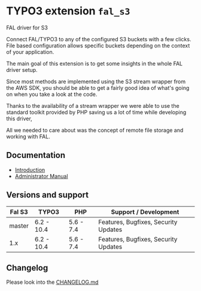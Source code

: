 # TYPO3 extension `fal_s3`

FAL driver for S3

Connect FAL/TYPO3 to any of the configured S3 buckets with a few clicks. File based configuration allows specific buckets depending on the context of your application.

The main goal of this extension is to get some insights in the whole FAL driver setup.

Since most methods are implemented using the S3 stream wrapper from the AWS SDK, you should be able to get a fairly good
idea of what's going on when you take a look at the code.

Thanks to the availability of a stream wrapper we were able to use the standard toolkit provided by PHP saving us a lot
of time while developing this driver,

All we needed to care about was the concept of remote file storage and working with FAL.

## Documentation

* [Introduction](/Documentation/Introduction/Index.rst)
* [Administrator Manual](/Documentation/AdministratorManual/Index.rst)

## Versions and support

| Fal S3 | TYPO3      | PHP       | Support / Development                |
|--------|------------|-----------|--------------------------------------|
| master | 6.2 - 10.4 | 5.6 - 7.4 | Features, Bugfixes, Security Updates |
| 1.x    | 6.2 - 10.4 | 5.6 - 7.4 | Features, Bugfixes, Security Updates |

## Changelog

Please look into the [CHANGELOG.md](CHANGELOG.md)
